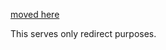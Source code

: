 [moved here](http://glassic-jenkins.at.struktu.ro:8080/userContent/index.html)

This serves only redirect purposes.

